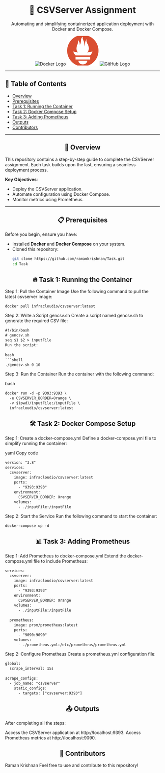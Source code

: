 <div align="center">

# 🚀 **CSVServer Assignment**

<p>
Automating and simplifying containerized application deployment with Docker and Docker Compose.
</p>

<img src="https://img.icons8.com/color/96/docker.png" alt="Docker Logo" height="96">
<img src="https://github.com/ramankrishnan/Task/blob/main/prometheus.png" alt="Prometheus Logo" height="96">
<img src="https://img.icons8.com/color/96/github.png" alt="GitHub Logo" height="96">

</div>

---

## 📝 **Table of Contents**

- [Overview](#overview)
- [Prerequisites](#prerequisites)
- [Task 1: Running the Container](#task-1-running-the-container)
- [Task 2: Docker Compose Setup](#task-2-docker-compose-setup)
- [Task 3: Adding Prometheus](#task-3-adding-prometheus)
- [Outputs](#outputs)
- [Contributors](#contributors)

---

<div align="center">

<h2 id="overview">🌟 Overview</h2>

</div>

This repository contains a step-by-step guide to complete the CSVServer assignment. Each task builds upon the last, ensuring a seamless deployment process.

**Key Objectives**:
- Deploy the CSVServer application.
- Automate configuration using Docker Compose.
- Monitor metrics using Prometheus.

---

<div align="center">

<h2 id="prerequisites">📋 Prerequisites</h2>

</div>

Before you begin, ensure you have:

- Installed **Docker** and **Docker Compose** on your system.
- Cloned this repository:
  ```bash
  git clone https://github.com/ramankrishnan/Task.git
  cd Task
<div align="center"> <h2 id="task-1-running-the-container">🔥 Task 1: Running the Container</h2> </div>
Step 1: Pull the Container Image
Use the following command to pull the latest csvserver image:

```shell
docker pull infracloudio/csvserver:latest
```

Step 2: Write a Script gencsv.sh
Create a script named gencsv.sh to generate the required CSV file:

```shell
#!/bin/bash
# gencsv.sh
seq $1 $2 > inputFile
Run the script:

bash
```shell
./gencsv.sh 0 10
```
Step 3: Run the Container
Run the container with the following command:

bash
```shell
docker run -d -p 9393:9393 \
  -e CSVSERVER_BORDER=Orange \
  -v $(pwd)/inputFile:/inputFile \
  infracloudio/csvserver:latest
```
<div align="center"> <h2 id="task-2-docker-compose-setup">🛠 Task 2: Docker Compose Setup</h2> </div>
Step 1: Create a docker-compose.yml
Define a docker-compose.yml file to simplify running the container:

yaml
Copy code
```shell
version: "3.8"
services:
  csvserver:
    image: infracloudio/csvserver:latest
    ports:
      - "9393:9393"
    environment:
      CSVSERVER_BORDER: Orange
    volumes:
      - ./inputFile:/inputFile
```
Step 2: Start the Service
Run the following command to start the container:
```shell
docker-compose up -d
```
<div align="center"> <h2 id="task-3-adding-prometheus">📊 Task 3: Adding Prometheus</h2> </div>
Step 1: Add Prometheus to docker-compose.yml
Extend the docker-compose.yml file to include Prometheus:

```shell
services:
  csvserver:
    image: infracloudio/csvserver:latest
    ports:
      - "9393:9393"
    environment:
      CSVSERVER_BORDER: Orange
    volumes:
      - ./inputFile:/inputFile

  prometheus:
    image: prom/prometheus:latest
    ports:
      - "9090:9090"
    volumes:
      - ./prometheus.yml:/etc/prometheus/prometheus.yml
```
Step 2: Configure Prometheus
Create a prometheus.yml configuration file:

```shell
global:
  scrape_interval: 15s

scrape_configs:
  - job_name: "csvserver"
    static_configs:
      - targets: ["csvserver:9393"]
```
<div align="center"> <h2 id="outputs">📤 Outputs</h2> </div>
After completing all the steps:

Access the CSVServer application at http://localhost:9393.
Access Prometheus metrics at http://localhost:9090.
<div align="center"> <h2 id="contributors">🤝 Contributors</h2> </div>
Raman Krishnan
Feel free to use and contribute to this repository!
